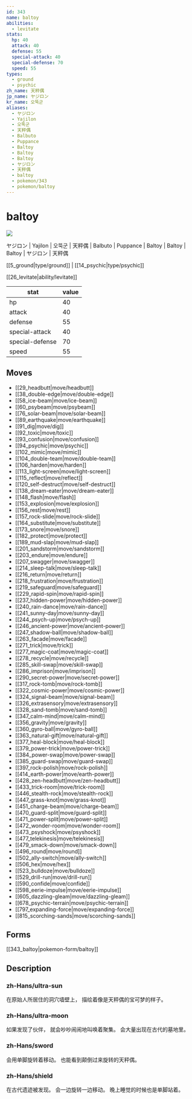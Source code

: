 ```yaml
---
id: 343
name: baltoy
abilities:
  - levitate
stats:
  hp: 40
  attack: 40
  defense: 55
  special-attack: 40
  special-defense: 70
  speed: 55
types:
  - ground
  - psychic
zh_name: 天秤偶
jp_name: ヤジロン
kr_name: 오뚝군
aliases:
  - ヤジロン
  - Yajilon
  - 오뚝군
  - 天秤偶
  - Balbuto
  - Puppance
  - Baltoy
  - Baltoy
  - Baltoy
  - ヤジロン
  - 天秤偶
  - baltoy
  - pokemon/343
  - pokemon/baltoy
---
```

# baltoy

![](https://raw.githubusercontent.com/PokeAPI/sprites/master/sprites/pokemon/343.png)

ヤジロン | Yajilon | 오뚝군 | 天秤偶 | Balbuto | Puppance | Baltoy | Baltoy | Baltoy | ヤジロン | 天秤偶

[[5_ground|type/ground]] | [[14_psychic|type/psychic]]

[[26_levitate|ability/levitate]]

|stat|value|
|---|---|
|hp|40|
|attack|40|
|defense|55|
|special-attack|40|
|special-defense|70|
|speed|55|


## Moves

- [[29_headbutt|move/headbutt]]
- [[38_double-edge|move/double-edge]]
- [[58_ice-beam|move/ice-beam]]
- [[60_psybeam|move/psybeam]]
- [[76_solar-beam|move/solar-beam]]
- [[89_earthquake|move/earthquake]]
- [[91_dig|move/dig]]
- [[92_toxic|move/toxic]]
- [[93_confusion|move/confusion]]
- [[94_psychic|move/psychic]]
- [[102_mimic|move/mimic]]
- [[104_double-team|move/double-team]]
- [[106_harden|move/harden]]
- [[113_light-screen|move/light-screen]]
- [[115_reflect|move/reflect]]
- [[120_self-destruct|move/self-destruct]]
- [[138_dream-eater|move/dream-eater]]
- [[148_flash|move/flash]]
- [[153_explosion|move/explosion]]
- [[156_rest|move/rest]]
- [[157_rock-slide|move/rock-slide]]
- [[164_substitute|move/substitute]]
- [[173_snore|move/snore]]
- [[182_protect|move/protect]]
- [[189_mud-slap|move/mud-slap]]
- [[201_sandstorm|move/sandstorm]]
- [[203_endure|move/endure]]
- [[207_swagger|move/swagger]]
- [[214_sleep-talk|move/sleep-talk]]
- [[216_return|move/return]]
- [[218_frustration|move/frustration]]
- [[219_safeguard|move/safeguard]]
- [[229_rapid-spin|move/rapid-spin]]
- [[237_hidden-power|move/hidden-power]]
- [[240_rain-dance|move/rain-dance]]
- [[241_sunny-day|move/sunny-day]]
- [[244_psych-up|move/psych-up]]
- [[246_ancient-power|move/ancient-power]]
- [[247_shadow-ball|move/shadow-ball]]
- [[263_facade|move/facade]]
- [[271_trick|move/trick]]
- [[277_magic-coat|move/magic-coat]]
- [[278_recycle|move/recycle]]
- [[285_skill-swap|move/skill-swap]]
- [[286_imprison|move/imprison]]
- [[290_secret-power|move/secret-power]]
- [[317_rock-tomb|move/rock-tomb]]
- [[322_cosmic-power|move/cosmic-power]]
- [[324_signal-beam|move/signal-beam]]
- [[326_extrasensory|move/extrasensory]]
- [[328_sand-tomb|move/sand-tomb]]
- [[347_calm-mind|move/calm-mind]]
- [[356_gravity|move/gravity]]
- [[360_gyro-ball|move/gyro-ball]]
- [[363_natural-gift|move/natural-gift]]
- [[377_heal-block|move/heal-block]]
- [[379_power-trick|move/power-trick]]
- [[384_power-swap|move/power-swap]]
- [[385_guard-swap|move/guard-swap]]
- [[397_rock-polish|move/rock-polish]]
- [[414_earth-power|move/earth-power]]
- [[428_zen-headbutt|move/zen-headbutt]]
- [[433_trick-room|move/trick-room]]
- [[446_stealth-rock|move/stealth-rock]]
- [[447_grass-knot|move/grass-knot]]
- [[451_charge-beam|move/charge-beam]]
- [[470_guard-split|move/guard-split]]
- [[471_power-split|move/power-split]]
- [[472_wonder-room|move/wonder-room]]
- [[473_psyshock|move/psyshock]]
- [[477_telekinesis|move/telekinesis]]
- [[479_smack-down|move/smack-down]]
- [[496_round|move/round]]
- [[502_ally-switch|move/ally-switch]]
- [[506_hex|move/hex]]
- [[523_bulldoze|move/bulldoze]]
- [[529_drill-run|move/drill-run]]
- [[590_confide|move/confide]]
- [[598_eerie-impulse|move/eerie-impulse]]
- [[605_dazzling-gleam|move/dazzling-gleam]]
- [[678_psychic-terrain|move/psychic-terrain]]
- [[797_expanding-force|move/expanding-force]]
- [[815_scorching-sands|move/scorching-sands]]

## Forms



[[343_baltoy|pokemon-form/baltoy]]

## Description

### zh-Hans/ultra-sun

在原始人所居住的洞穴墙壁上，
描绘着像是天秤偶的宝可梦的样子。

### zh-Hans/ultra-moon

如果发现了伙伴，
就会吵吵闹闹地叫唤着聚集。
会大量出现在古代的墓地里。

### zh-Hans/sword

会用单脚旋转着移动。
也能看到颠倒过来旋转的天秤偶。

### zh-Hans/shield

在古代遗迹被发现。
会一边旋转一边移动。
晚上睡觉的时候也是单脚站着。

